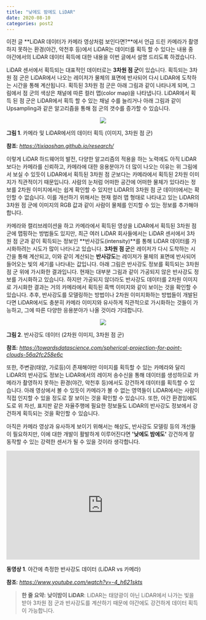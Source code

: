 ```yaml
---
title: "낮에도 밤에도 LiDAR"
date: 2020-08-10
categories: post2
---
```


이전 글 **LiDAR 데이터가 카메라 영상처럼 보인다면?**에서 언급 드린 카메라가 촬영하지 못하는 환경(야간, 악천후 등)에서 LiDAR는 데이터를 획득 할 수 있다는 
내용 중 야간에서의 LiDAR 데이터 획득에 대한 내용을 이번 글에서 설명 드리도록 하겠습니다.

LiDAR 센서에서 획득되는 대표적인 데이터로는 **3차원 점 군**이 있습니다.
획득되는 3차원 점 군은 LiDAR에서 나오는 레이저가 물체의 표면에 반사되어 다시 LiDAR에 도착하는 시간을 통해 계산됩니다.
획득된 3차원 점 군은 아래 그림과 같이 나타나게 되며, 그림에서 점 군의 색상은 채널에 따른 컬러 맵(color map)을 나타냅니다.
LiDAR에서 획득 된 점 군은 LiDAR에서 획득 할 수 있는 채널 수를 늘리거나 아래 그림과 같이 Upsampling과 같은 알고리즘을 통해 
점 군의 갯수를 증가할 수 있습니다. 

<p align="center"><img src="https://user-images.githubusercontent.com/69247445/89749482-e2d13380-db02-11ea-962f-35de2d286215.gif"></p>

**그림 1**. 카메라 및 LiDAR에서의 데이터 획득 (이미지, 3차원 점 군)

**참조**: *<https://tixiaoshan.github.io/research/>*


이렇게 LiDAR 하드웨어의 발전, 다양한 알고리즘의 적용을 하는 노력에도 아직 LiDAR보다는 카메라를 신뢰하고, 카메라에 대한 응용분야가 더 많이 나오는 이유는
위 그림에서 보실 수 있듯이 LiDAR에서 획득된 3차원 점 군보다는 카메라에서 획득된 2차원 이미지가 직관적이기 때문입니다.
사람의 눈처럼 어떠한 공간에 어떠한 물체가 있다라는 정보를 2차원 이미지에서는 쉽게 확인할 수 있지만 LiDAR의 3차원 점 군 데이터에서는 확인할 수 없습니다. 
이를 개선하기 위해서는 현재 컬러 맵 형태로 나타내고 있는 LiDAR의 3차원 점 군에 이미지의 RGB 값과 같이 사람이 물체를 인지할 수 있는 정보를 추가해야 합니다.

카메라와 캘리브레이션을 하고 카메라에서 획득된 영상을 LiDAR에서 획득된 3차원 점 군에 맵핑하는 방법들도 있지만, 
최근 여러 LiDAR 회사들에서는 LiDAR 센서에서 3차원 점 군과 같이 획득되는 정보인 **반사강도(intensity)**를 통해 LiDAR 데이터를 가시화하려는 시도가 많이 나타나고 있습니다.
**3차원 점 군**은 레이저가 다시 도착하는 시간을 통해 계산되고, 이와 같이 계산되는 **반사강도**는 레이저가 물체의 표면에 반사되어 들어오는 빛의 세기를 나타내는 값입니다.
아래 그림은 반사강도 정보를 획득되는 3차원 점 군 위에 가시화한 결과입니다. 현재는 대부분 그림과 같이 가공되지 않은 반사강도 정보를 가시화하고 있습니다.
하지만 가공되지 않더라도 반사강도 데이터를 2차원 이미지로 가시화한 결과는 거의 카메라에서 획득된 흑백 이미지와 같이 보이는 것을 확인할 수 있습니다.
추후, 반사강도를 모델링하는 방법이나 2차원 이미지화하는 방법들이 개발된다면 LiDAR에서도 충분히 카메라 이미지와 유사하게 직관적으로 가시화하는 것들이 가능하고,
그에 따른 다양한 응용분야가 나올 것이라 기대합니다.

<p align="center"><img src="https://user-images.githubusercontent.com/69247445/89752354-00a49580-db0f-11ea-86bb-15f41ab95594.gif"></p>

**그림 2**. 반사강도 데이터 (2차원 이미지, 3차원 점 군)

**참조**: *<https://towardsdatascience.com/spherical-projection-for-point-clouds-56a2fc258e6c>*


또한, 주변광(태양, 가로등)이 존재해야만 이미지를 획득할 수 있는 카메라와 달리 LiDAR의 반사강도 정보는 LiDAR에서의 레이저 송수신을 통해 데이터를 생성하므로
카메라가 촬영하지 못하는 환경(야간, 악천후 등)에서도 강건하게 데이터를 획득할 수 있습니다.
아래 영상에서 볼 수 있듯이 카메라가 볼 수 없는 영역들이 LiDAR에서는 사람이 직접 인지할 수 있을 정도로 잘 보이는 것을 확인할 수 있습니다.
또한, 야간 환경임에도 도로 위 차선, 표지판 같은 자율주행에 필요한 정보들도 LiDAR의 반사강도 정보에서 강건하게 획득되는 것을 확인할 수 있습니다.

아직은 카메라 영상과 유사하게 보이기 위해서는 해상도, 반사강도 모델링 등의 개선들이 필요하지만, 이에 대한 개발이 활발하게 이루어진다면
**'낮에도 밤에도'** 강건하게 잘 동작할 수 있는 강력한 센서가 될 수 있을 것이라 생각합니다. 

<style>.embed-container { position: relative; padding-bottom: 56.25%; height: 0; overflow: hidden; max-width: 100%; } .embed-container iframe, .embed-container object, .embed-container embed { position: absolute; top: 0; left: 0; width: 100%; height: 100%; }</style><div class='embed-container'><iframe src='https://www.youtube.com/embed/-4_h621skts' frameborder='0' allowfullscreen></iframe></div>


**동영상 1**. 야간에 측정한 반사강도 데이터 (LiDAR vs 카메라)

**참조**: *<https://www.youtube.com/watch?v=-4_h621skts>*

> **한 줄 요약:** **낮이밤이 LiDAR**: LiDAR는 태양광이 아닌 LiDAR에서 나가는 빛을 받아 3차원 점 군과 반사강도를 계산하기 때문에 야간에도 강건하게 데이터 획득이 가능합니다.


<script id="dsq-count-scr" src="//rooney-choi.disqus.com/count.js" async></script>
